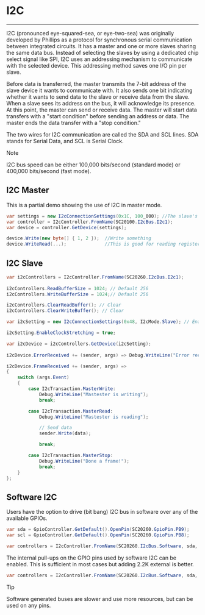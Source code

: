 # I2C
---
I2C (pronounced eye-squared-sea, or eye-two-sea) was originally developed by Phillips as a protocol for synchronous serial communication between integrated circuits. It has a master and one or more slaves sharing the same data bus. Instead of selecting the slaves by using a dedicated chip select signal like SPI, I2C uses an addressing mechanism to communicate with the selected device. This addressing method saves one I/O pin per slave.

Before data is transferred, the master transmits the 7-bit address of the slave device it wants to communicate with. It also sends one bit indicating whether it wants to send data to the slave or receive data from the slave. When a slave sees its address on the bus, it will acknowledge its presence. At this point, the master can send or receive data. The master will start data transfers with a "start condition" before sending an address or data. The master ends the data transfer with a "stop condition."

The two wires for I2C communication are called the SDA and SCL lines. SDA stands for Serial Data, and SCL is Serial Clock.

> [!Note]
> I2C bus speed can be either 100,000 bits/second (standard mode) or 400,000 bits/second (fast mode).

## I2C Master

This is a partial demo showing the use of I2C in master mode.

```cs
var settings = new I2cConnectionSettings(0x1C, 100_000); //The slave's address and the bus speed.
var controller = I2cController.FromName(SC20100.I2cBus.I2c1);
var device = controller.GetDevice(settings);

device.Write(new byte[] { 1, 2 });  //Write something
device.WriteRead(...);              //This is good for reading register
```

## I2C Slave

```cs
var i2cControllers = I2cController.FromName(SC20260.I2cBus.I2c1);
         
i2cControllers.ReadBufferSize = 1024; // Default 256
i2cControllers.WriteBufferSize = 1024;// Default 256 

i2cControllers.ClearReadBuffer(); // Clear 
i2cControllers.ClearWriteBuffer(); // Clear

var i2cSetting = new I2cConnectionSettings(0x48, I2cMode.Slave); // Enable slave mode

i2cSetting.EnableClockStretching = true;

var i2cDevice = i2cControllers.GetDevice(i2cSetting);
	  
i2cDevice.ErrorReceived += (sender, args) => Debug.WriteLine("Error received " + args.Error);

i2cDevice.FrameReceived += (sender, args) =>
{
	switch (args.Event)
	{
		case I2cTransaction.MasterWrite:
			Debug.WriteLine("Mastester is writing");
			break;

		case I2cTransaction.MasterRead:
			Debug.WriteLine("Mastester is reading");

			// Send data
			sender.Write(data);

			break;

		case I2cTransaction.MasterStop:
			Debug.WriteLine("Done a frame!");
			break;
	}
};

```

## Software I2C
Users have the option to drive (bit bang) I2C bus in software over any of the available GPIOs.

```cs
var sda = GpioController.GetDefault().OpenPin(SC20260.GpioPin.PB9);
var scl = GpioController.GetDefault().OpenPin(SC20260.GpioPin.PB8);

var controllers = I2cController.FromName(SC20260.I2cBus.Software, sda, scl);
```

The internal pull-ups on the GPIO pins used by software I2C can be enabled. This is sufficient in most cases but adding 2.2K external is better.

```cs
var controllers = I2cController.FromName(SC20260.I2cBus.Software, sda, scl, true);
```

> [!Tip]
> Software generated buses are slower and use more resources, but can be used on any pins.
